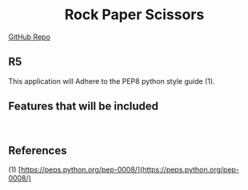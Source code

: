 # <h1 style="text-align: center;">Rock Paper Scissors</h1>

[GitHub Repo](https://github.com/Looch8/rps-terminal-app.git)

## R5

This application will Adhere to the PEP8 python style guide (1).

## Features that will be included

<div style="page-break-after: always; visibility: hidden"> 
\pagebreak 
</div>

## References

(1) [https://peps.python.org/pep-0008/](https://peps.python.org/pep-0008/)
